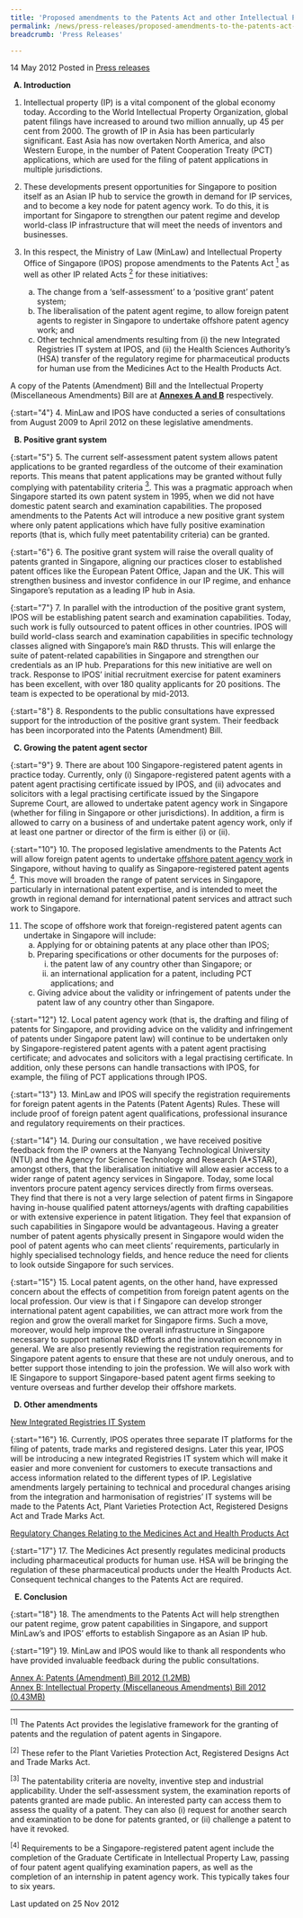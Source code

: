 ```yaml
---
title: 'Proposed amendments to the Patents Act and other Intellectual Property related Acts'
permalink: /news/press-releases/proposed-amendments-to-the-patents-act-and-other-intellectual-property-related-acts/
breadcrumb: 'Press Releases'

---
```



14 May 2012 Posted in [Press releases](/news/press-releases)


<ol style="list-style-type: upper-alpha; font-weight: bold;">
<li>Introduction</li>
</ol>

1. Intellectual property (IP) is a vital component of the global economy today. According to the World Intellectual Property Organization, global patent filings have increased to around two million annually, up 45 per cent from 2000.  The growth of IP in Asia has been particularly significant. East Asia has now overtaken North America, and also Western Europe, in the number of Patent Cooperation Treaty (PCT) applications, which are used for the filing of patent applications in multiple jurisdictions. 

2. These developments present opportunities for Singapore to position itself as an Asian IP hub to service the growth in demand for IP services, and to become a key node for patent agency work. To do this, it is important for Singapore to strengthen our patent regime and develop world-class IP infrastructure that will meet the needs of inventors and businesses.


<ol start="3">
<li> In this respect, the Ministry of Law (MinLaw) and Intellectual Property Office of Singapore (IPOS) propose amendments to the Patents Act <a href="#fn1"><sup>1</sup></a> as well as other IP related Acts <a href="#fn2"><sup>2</sup></a> for these initiatives:</li>

<ol style="list-style-type: lower-alpha;">


<li>The change from a ‘self-assessment’ to a ‘positive grant’ patent system;</li>

<li>The liberalisation of the patent agent regime, to allow foreign patent agents to register in Singapore to undertake offshore patent agency work; and </li>

<li>Other technical amendments resulting from (i) the new Integrated Registries IT system at IPOS, and (ii) the Health Sciences Authority’s (HSA) transfer of the regulatory regime for pharmaceutical products for human use from the Medicines Act to the Health Products Act. </li>

</ol>

</ol>

A copy of the Patents (Amendment) Bill and the Intellectual Property (Miscellaneous Amendments) Bill are at **<u>Annexes A and B</u>** respectively.

{:start="4"}
4. MinLaw and IPOS have conducted a series of consultations from August 2009 to April 2012 on these legislative amendments.

<ol start="2" style="list-style-type: upper-alpha; font-weight: bold;">
<li>Positive grant system</li>
</ol>

{:start="5"}
5. The current self-assessment patent system allows patent applications to be granted regardless of the outcome of their examination reports. This means that patent applications may be granted without fully complying with patentability criteria <a href="#fn3"><sup>3</sup></a>. This was a pragmatic approach when Singapore started its own patent system in 1995, when we did not have domestic patent search and examination capabilities. The proposed amendments to the Patents Act will introduce a new positive grant system where only patent applications which have fully positive examination reports (that is, which fully meet patentability criteria) can be granted.

{:start="6"}
6. The positive grant system will raise the overall quality of patents granted in Singapore, aligning our practices closer to established patent offices like the European Patent Office, Japan and the UK.  This will strengthen business and investor confidence in our IP regime, and enhance Singapore’s reputation as a leading IP hub in Asia. 

{:start="7"}
7. In parallel with the introduction of the positive grant system, IPOS will be establishing patent search and examination capabilities.  Today, such work is fully outsourced to patent offices in other countries. IPOS will build world-class search and examination capabilities in specific technology classes aligned with Singapore’s main R&D thrusts.  This will enlarge the suite of patent-related capabilities in Singapore and strengthen our credentials as an IP hub. Preparations for this new initiative are well on track. Response to IPOS’ initial recruitment exercise for patent examiners has been excellent, with over 180 quality applicants for 20 positions. The team is expected to be operational by mid-2013.

{:start="8"}
8. Respondents to the public consultations have expressed support for the introduction of the positive grant system. Their feedback has been incorporated into the Patents (Amendment) Bill. 

<ol start="3" style="list-style-type: upper-alpha; font-weight: bold;">
<li>Growing the patent agent sector</li>
</ol>


{:start="9"}
9. There are about 100 Singapore-registered patent agents in practice today. Currently, only (i) Singapore-registered patent agents with a patent agent practising certificate issued by IPOS, and (ii) advocates and solicitors with a legal practising certificate issued by the Singapore Supreme Court, are allowed to undertake patent agency work in Singapore (whether for filing in Singapore or other jurisdictions).  In addition, a firm is allowed to carry on a business of and undertake patent agency work, only if at least one partner or director of the firm is either (i) or (ii). 

{:start="10"}
10. The proposed legislative amendments to the Patents Act will allow foreign patent agents to undertake <u>offshore patent agency work</u> in Singapore, without having to qualify as Singapore-registered patent agents <a href="#fn4"><sup>4</sup></a>.  This move will broaden the range of patent services in Singapore, particularly in international patent expertise, and is intended to meet the growth in regional demand for international patent services and attract such work to Singapore.


<ol start="11">
<li>The scope of offshore work that foreign-registered patent agents can undertake in Singapore will include:

<ol style="list-style-type: lower-alpha">
<li>Applying for or obtaining patents at any place other than IPOS;</li>
<li>
Preparing specifications or other documents for the purposes of:
<ol style="list-style-type: lower-roman">
<li>the patent law of any country other than Singapore; or</li>
<li>an international application for a patent, including PCT applications; and</li>
</ol>


</li>
<li>Giving advice about the validity or infringement of patents under the patent law of any country other than Singapore.</li>
</ol>

</li>
</ol>


{:start="12"}
12. Local patent agency work (that is, the drafting and filing of patents for Singapore, and providing advice on the validity and infringement of patents under Singapore patent law) will continue to be undertaken only by Singapore-registered patent agents with a patent agent practising certificate; and advocates and solicitors with a legal practising certificate. In addition, only these persons can handle transactions with IPOS, for example, the filing of PCT applications through IPOS. 

{:start="13"}
13. MinLaw and IPOS will specify the registration requirements for foreign patent agents in the Patents (Patent Agents) Rules. These will include proof of foreign patent agent qualifications, professional insurance and regulatory requirements on their practices.

{:start="14"}
14. During our consultation , we have received positive feedback from the IP owners at the Nanyang Technological University (NTU) and the Agency for Science Technology and Research (A*STAR), amongst others, that the liberalisation initiative will allow easier access to a wider range of patent agency services in Singapore. Today, some local inventors procure patent agency services directly from firms overseas. They find that there is not a very large selection of patent firms in Singapore having in-house qualified patent attorneys/agents with drafting capabilities or with extensive experience in patent litigation.  They feel that expansion of such capabilities in Singapore would be advantageous. Having a greater number of patent agents physically present in Singapore would widen the pool of patent agents who can meet clients’ requirements, particularly in highly specialised technology fields, and hence reduce the need for clients to look outside Singapore for such services. 


{:start="15"}
15. Local patent agents, on the other hand, have expressed concern about the effects of competition from foreign patent agents on the local profession. Our view is that i f Singapore can develop stronger international patent agent capabilities, we can attract more work from the region and grow the overall market for Singapore firms. Such a move, moreover, would help improve the overall infrastructure in Singapore necessary to support national R&D efforts and the innovation economy in general.  We are also presently reviewing the registration requirements for Singapore patent agents to ensure that these are not unduly onerous, and to better support those intending to join the profession. We will also work with IE Singapore to support Singapore-based patent agent firms seeking to venture overseas and further develop their offshore markets.

<ol start="4" style="list-style-type: upper-alpha; font-weight: bold;">
<li>Other amendments</li>
</ol>


<u>New Integrated Registries IT System</u>


{:start="16"}
16. Currently, IPOS operates three separate IT platforms for the filing of patents, trade marks and registered designs.  Later this year, IPOS will be introducing a new integrated Registries IT system which will make it easier and more convenient for customers to execute transactions and access information related to the different types of IP.  Legislative amendments largely pertaining to technical and procedural changes arising from the integration and harmonisation of registries’ IT systems will be made to the Patents Act, Plant Varieties Protection Act, Registered Designs Act and Trade Marks Act.


<u>Regulatory Changes Relating to the Medicines Act and Health Products Act</u>


{:start="17"}
17. The Medicines Act presently regulates medicinal products including pharmaceutical products for human use. HSA will be bringing the regulation of these pharmaceutical products under the Health Products Act. Consequent technical changes to the Patents Act are required.

<ol start="5" style="list-style-type: upper-alpha; font-weight: bold;">
<li>Conclusion</li>
</ol>


{:start="18"}
18. The amendments to the Patents Act will help strengthen our patent regime, grow patent capabilities in Singapore, and support MinLaw’s and IPOS’ efforts to establish Singapore as an Asian IP hub.  

{:start="19"}
19. MinLaw and IPOS would like to thank all respondents who have provided invaluable feedback during the public consultations.

[Annex A: Patents (Amendment) Bill 2012 (1.2MB)](/files/news/press-releases/2012/05/linkclickaa84.pdf)  
[Annex B: Intellectual Property (Miscellaneous Amendments) Bill 2012 (0.43MB)](/files/news/press-releases/2012/05/linkclick716e.pdf) 

---

<p id="fn1"><sup>[1]</sup> The Patents Act provides the legislative framework for the granting of patents and the regulation of patent agents in Singapore.</p>

<p id="fn2"><sup>[2]</sup> These refer to the Plant Varieties Protection Act, Registered Designs Act and Trade Marks Act.</p>

<p id="fn3"><sup>[3]</sup> The patentability criteria are novelty, inventive step and industrial applicability. Under the self-assessment system, the examination reports of patents granted are made public. An interested party can access them to assess the quality of a patent. They can also (i) request for another search and examination to be done for patents granted, or (ii) challenge a patent to have it revoked.</p>

<p id="fn4"><sup>[4]</sup>  Requirements to be a Singapore-registered patent agent include the completion of the Graduate Certificate in Intellectual Property Law, passing of four patent agent qualifying examination papers, as well as the completion of an internship in patent agency work. This typically takes four to six years.</p>


<p class="right-side-updated">Last updated on 25 Nov 2012</p>






